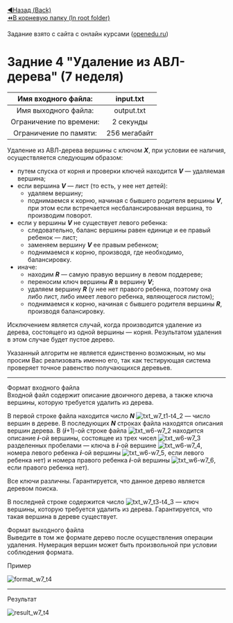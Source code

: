 [:arrow_backward:Назад (Back)](https://github.com/Bloodies/HSE-University-projects/tree/Bloodies/Course-2/AaDS/Algorithms-practice-%5BITMO%5D/Week-7)  
[:rewind:В корневую папку (In root folder)](https://github.com/Bloodies/HSE-University-projects)  

Задание взято с сайта с онлайн курсами ([openedu.ru](https://courses.openedu.ru))

# Задние 4 "Удаление из АВЛ-дерева" (7 неделя)
| Имя входного файла: | input.txt |
|:--------------------:|:----------:|
| Имя выходного файла: | output.txt |
| Ограничение по времени: | 2 секунды |
| Ограничение по памяти: | 256 мегабайт |

Удаление из АВЛ-дерева вершины с ключом ***X***, при условии ее наличия, осуществляется следующим образом:

- путем спуска от корня и проверки ключей находится ***V*** — удаляемая вершина;
- если вершина ***V*** — лист (то есть, у нее нет детей):
    - удаляем вершину;
    - поднимаемся к корню, начиная с бывшего родителя вершины ***V***, при этом если встречается несбалансированная вершина, то производим поворот.
- если у вершины ***V*** не существует левого ребенка:
    - следовательно, баланс вершины равен единице и ее правый ребенок — лист;
    - заменяем вершину ***V*** ее правым ребенком;
    - поднимаемся к корню, производя, где необходимо, балансировку.
- иначе:
    - находим ***R*** — самую правую вершину в левом поддереве;
    - переносим ключ вершины ***R*** в вершину ***V***;
    - удаляем вершину ***R*** (у нее нет правого ребенка, поэтому она либо лист, либо имеет левого ребенка, являющегося листом);
    - поднимаемся к корню, начиная с бывшего родителя вершины ***R***, производя балансировку.

Исключением является случай, когда производится удаление из дерева, состоящего из одной вершины — корня. Результатом удаления в этом случае будет пустое дерево.

Указанный алгоритм не является единственно возможным, но мы просим Вас реализовать именно его, так как тестирующая система проверяет точное равенство получающихся деревьев.
__________________
Формат входного файла  
Входной файл содержит описание двоичного дерева, а также ключа вершины, которую требуется удалить из дерева.

В первой строке файла находится число ***N*** ![txt_w7_t1-t4_2](https://user-images.githubusercontent.com/45668574/176203572-e2c9a28e-9808-4d7f-ab74-7b1d7784ec82.png) — число вершин в дереве. В последующих ***N*** строках файла находятся описания вершин дерева. В (***i***+1)-ой строке файла ![txt_w6-w7_2](https://user-images.githubusercontent.com/45668574/176202119-ad44b49e-647a-4dc3-8967-ac502ecea7ec.png) находится описание ***i***-ой вершины, состоящее из трех чисел ![txt_w6-w7_3](https://user-images.githubusercontent.com/45668574/176202149-6789ae77-9100-495e-8d70-396c2f2200fc.png) разделенных пробелами — ключа в ***i***-ой вершине ![txt_w6-w7_4](https://user-images.githubusercontent.com/45668574/176202227-1219f87f-a6a4-493a-91d5-48687dd9a20d.png), номера левого ребенка ***i***-ой вершины ![txt_w6-w7_5](https://user-images.githubusercontent.com/45668574/176202256-da154cb8-af38-4301-8fef-76774feb2554.png), если левого ребенка нет) и номера правого ребенка ***i***-ой вершины ![txt_w6-w7_6](https://user-images.githubusercontent.com/45668574/176202277-dfe96e8a-264f-442d-bf84-46f1bf4ddfc9.png), если правого ребенка нет).

Все ключи различны. Гарантируется, что данное дерево является деревом поиска.

В последней строке содержится число ![txt_w7_t3-t4_3](https://user-images.githubusercontent.com/45668574/176205732-66a797e5-173c-4b40-a49f-a27b732b71e2.png) — ключ вершины, которую требуется удалить из дерева. Гарантируется, что такая вершина в дереве существует.

Формат выходного файла  
Выведите в том же формате дерево после осуществления операции удаления. Нумерация вершин может быть произвольной при условии соблюдения формата.

Пример

![format_w7_t4](https://user-images.githubusercontent.com/45668574/176206817-0504cf86-80a2-492f-8098-b1ce068d9bff.png)
__________________
Результат

![result_w7_t4](https://user-images.githubusercontent.com/45668574/176206846-575a5f4a-d2ee-4812-9281-b76d2e99b45c.png)
